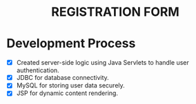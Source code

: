 <h1 align="center">REGISTRATION FORM </h1>

# Development Process
- [x] Created server-side logic using Java Servlets to handle user authentication.
- [x] JDBC for database connectivity.
- [x] MySQL for storing user data securely.
- [x] JSP for dynamic content rendering.
